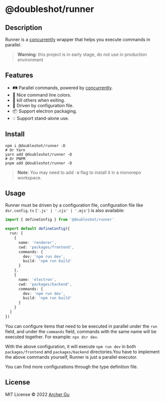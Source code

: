 # @doubleshot/runner

## Description
Runner is a [concurrently](https://github.com/open-cli-tools/concurrently) wrapper that helps you execute commands in parallel.

> **Warning**: this project is in early stage, do not use in production environment

## Features

- 🛤️ Parallel commands, powered by [concurrently](https://github.com/open-cli-tools/concurrently).
- 🌈 Nice command line colors.
- 🔪 kill others when exiting.
- 🚗 Driven by configuration file.
- 📦 Support electron packaging.
- 💡 Support stand-alone use.

## Install

```shell
npm i @doubleshot/runner -D
# Or Yarn
yarn add @doubleshot/runner -D
# Or PNPM
pnpm add @doubleshot/runner -D
```

> **Note**: You may need to add `-W` flag to install it in a monorepo workspace.

## Usage

Runner must be driven by a configuration file, configuration file like `dsr.config.ts` (`'.js' | '.cjs' | '.mjs'`) is also available:
```ts
import { defineConfig } from '@doubleshot/runner'

export default defineConfig({
  run: [
    {
      name: 'renderer',
      cwd: 'packages/frontend',
      commands: {
        dev: 'npm run dev',
        build: 'npm run build'
      }
    },
    {
      name: 'electron',
      cwd: 'packages/backend',
      commands: {
        dev: 'npm run dev',
        build: 'npm run build'
      }
    }
  ]
})
```
You can configure items that need to be executed in parallel under the `run` field, and under the `commands` field, commands with the same name will be executed together. For example: `npx dsr dev`.

With the above configuration, it will execute `npm run dev` in both `packages/frontend` and `packages/backend` directories.You have to implement the above commands yourself, Runner is just a parallel executor.

You can find more configurations through the type definition file.


## License

MIT License © 2022 [Archer Gu](https://github.com/archergu)